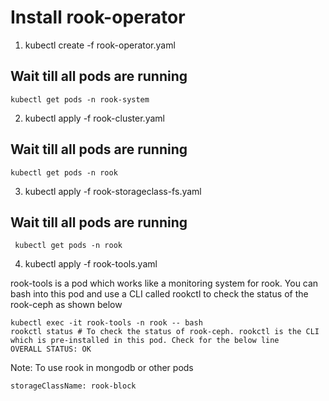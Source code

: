 # Install rook-operator

1. kubectl create -f rook-operator.yaml

## Wait till all pods are running 

```
kubectl get pods -n rook-system
```

2. kubectl apply -f rook-cluster.yaml

## Wait till all pods are running

```
kubectl get pods -n rook
```

3. kubectl apply -f rook-storageclass-fs.yaml

## Wait till all pods are running
 
 ```
  kubectl get pods -n rook
 ```

4. kubectl apply -f rook-tools.yaml

rook-tools is a pod which works like a monitoring system for rook. You can bash into this pod and use a CLI called rookctl to check the status of the rook-ceph as shown below

```
kubectl exec -it rook-tools -n rook -- bash 
rookctl status # To check the status of rook-ceph. rookctl is the CLI which is pre-installed in this pod. Check for the below line                 OVERALL STATUS: OK 
```

Note: To use rook in mongodb or other pods

```
storageClassName: rook-block 
```
